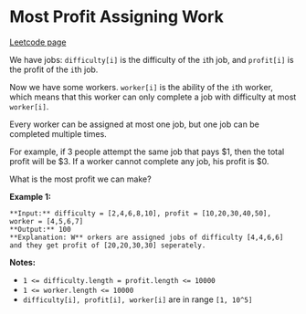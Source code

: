 # Most Profit Assigning Work
[Leetcode page](https://leetcode.com/problems/most-profit-assigning-work/description)

We have jobs: `difficulty[i]` is the difficulty of the `i`th job, and
`profit[i]` is the profit of the `i`th job.

Now we have some workers. `worker[i]` is the ability of the `i`th worker,
which means that this worker can only complete a job with difficulty at most
`worker[i]`.

Every worker can be assigned at most one job, but one job can be completed
multiple times.

For example, if 3 people attempt the same job that pays $1, then the total
profit will be $3.  If a worker cannot complete any job, his profit is $0.

What is the most profit we can make?

**Example 1:**

    
    
    **Input:** difficulty = [2,4,6,8,10], profit = [10,20,30,40,50], worker = [4,5,6,7]
    **Output:** 100 
    **Explanation: W** orkers are assigned jobs of difficulty [4,4,6,6] and they get profit of [20,20,30,30] seperately.

**Notes:**

  * `1 <= difficulty.length = profit.length <= 10000`
  * `1 <= worker.length <= 10000`
  * `difficulty[i], profit[i], worker[i]`  are in range `[1, 10^5]`

